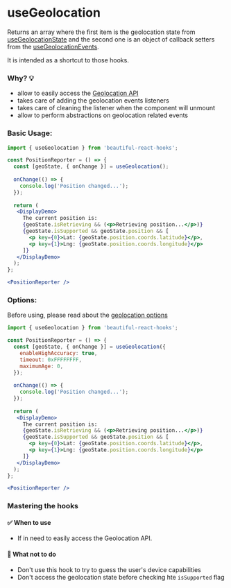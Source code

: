 # useGeolocation

Returns an array where the first item is the geolocation state from [useGeolocationState](./useGeolocation.md) 
and the second one is an object of callback setters from the [useGeolocationEvents](./useGeolocationEvents).

It is intended as a shortcut to those hooks.

### Why? 💡

- allow to easily access the [Geolocation API](https://developer.mozilla.org/en-US/docs/Web/API/Geolocation_API/Using_the_Geolocation_API)
- takes care of adding the geolocation events listeners
- takes care of cleaning the listener when the component will unmount
- allow to perform abstractions on geolocation related events

### Basic Usage:

```jsx harmony
import { useGeolocation } from 'beautiful-react-hooks'; 

const PositionReporter = () => {
  const [geoState, { onChange }] = useGeolocation(); 
  
  onChange(() => {
    console.log('Position changed...');
  });
    
  return (
   <DisplayDemo>
     The current position is:
     {geoState.isRetrieving && (<p>Retrieving position...</p>)}
     {geoState.isSupported && geoState.position && [
       <p key={0}>Lat: {geoState.position.coords.latitude}</p>,
       <p key={1}>Lng: {geoState.position.coords.longitude}</p>
     ]}
   </DisplayDemo>
  );
};

<PositionReporter />
```

### Options:

Before using, please read about the [geolocation options](https://developer.mozilla.org/en-US/docs/Web/API/PositionOptions)

```jsx harmony
import { useGeolocation } from 'beautiful-react-hooks'; 

const PositionReporter = () => {
  const [geoState, { onChange }] = useGeolocation({ 
    enableHighAccuracy: true, 
    timeout: 0xFFFFFFFF,
    maximumAge: 0,
  }); 
  
  onChange(() => {
    console.log('Position changed...');
  });
  
  return (
   <DisplayDemo>
     The current position is:
     {geoState.isRetrieving && (<p>Retrieving position...</p>)}
     {geoState.isSupported && geoState.position && [
       <p key={0}>Lat: {geoState.position.coords.latitude}</p>,
       <p key={1}>Lng: {geoState.position.coords.longitude}</p>
     ]}
   </DisplayDemo>
  );
};

<PositionReporter />
```


### Mastering the hooks

#### ✅ When to use
 
- If in need to easily access the Geolocation API.

#### 🛑 What not to do

- Don't use this hook to try to guess the user's device capabilities
- Don't access the geolocation state before checking hte `isSupported` flag
